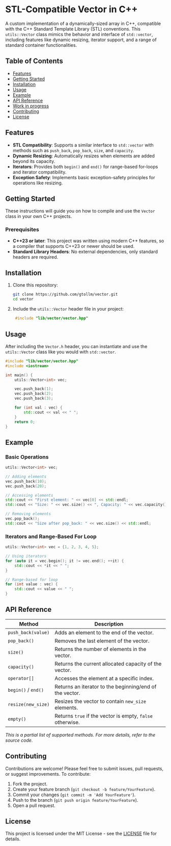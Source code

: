 # STL-Compatible Vector in C++

A custom implementation of a dynamically-sized array in C++, compatible with the C++ Standard Template Library (STL) conventions. This `utils::Vector` class mimics the behavior and interface of `std::vector`, including features like dynamic resizing, iterator support, and a range of standard container functionalities.

## Table of Contents

- [Features](#features)
- [Getting Started](#getting-started)
- [Installation](#installation)
- [Usage](#usage)
- [Example](#example)
- [API Reference](#api-reference)
- [Work in progress](#work-in-progress)
- [Contributing](#contributing)
- [License](#license)

## Features

- **STL Compatibility**: Supports a similar interface to `std::vector` with methods such as `push_back`, `pop_back`, `size`, and `capacity`.
- **Dynamic Resizing**: Automatically resizes when elements are added beyond its capacity.
- **Iterators**: Provides both `begin()` and `end()` for range-based for-loops and iterator compatibility.
- **Exception Safety**: Implements basic exception-safety principles for operations like resizing.

## Getting Started

These instructions will guide you on how to compile and use the `Vector` class in your own C++ projects.

### Prerequisites

- **C++23 or later**: This project was written using modern C++ features, so a compiler that supports C++23 or newer should be used.
- **Standard Library Headers**: No external dependencies, only standard headers are required.

## Installation

1. Clone this repository:
   ```bash
   git clone https://github.com/gtollm/vector.git
   cd vector
   ```
2. Include the `utils::Vector` header file in your project:
   ```cpp
    #include "lib/vector/vector.hpp"
   ```

## Usage

After including the `Vector.h` header, you can instantiate and use the `utils::Vector` class like you would with `std::vector`.

```cpp
#include "lib/vector/vector.hpp"
#include <iostream>

int main() {
    utils::Vector<int> vec;

    vec.push_back(1);
    vec.push_back(2);
    vec.push_back(3);

    for (int val : vec) {
        std::cout << val << " ";
    }
    return 0;
}
```

## Example

### Basic Operations

```cpp
utils::Vector<int> vec;

// Adding elements
vec.push_back(10);
vec.push_back(20);

// Accessing elements
std::cout << "First element: " << vec[0] << std::endl;
std::cout << "Size: " << vec.size() << ", Capacity: " << vec.capacity() << std::endl;

// Removing elements
vec.pop_back();
std::cout << "Size after pop_back: " << vec.size() << std::endl;
```

### Iterators and Range-Based For Loop

```cpp
utils::Vector<int> vec = {1, 2, 3, 4, 5};

// Using iterators
for (auto it = vec.begin(); it != vec.end(); ++it) {
    std::cout << *it << " ";
}

// Range-based for loop
for (int value : vec) {
    std::cout << value << " ";
}
```

## API Reference

| Method               | Description                                                |
|----------------------|------------------------------------------------------------|
| `push_back(value)`   | Adds an element to the end of the vector.                  |
| `pop_back()`         | Removes the last element of the vector.                    |
| `size()`             | Returns the number of elements in the vector.              |
| `capacity()`         | Returns the current allocated capacity of the vector.      |
| `operator[]`         | Accesses the element at a specific index.                  |
| `begin()` / `end()`  | Returns an iterator to the beginning/end of the vector.    |
| `resize(new_size)`   | Resizes the vector to contain `new_size` elements.         |
| `empty()`            | Returns `true` if the vector is empty, `false` otherwise.  |

*This is a partial list of supported methods. For more details, refer to the source code.*

## Contributing

Contributions are welcome! Please feel free to submit issues, pull requests, or suggest improvements. To contribute:

1. Fork the project.
2. Create your feature branch (`git checkout -b feature/YourFeature`).
3. Commit your changes (`git commit -m 'Add YourFeature'`).
4. Push to the branch (`git push origin feature/YourFeature`).
5. Open a pull request.

## License

This project is licensed under the MIT License - see the [LICENSE](LICENSE) file for details.
